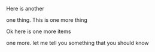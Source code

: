 Here is another

one thing. This is one more thing

Ok here is one more items

one more. let me tell you something
that you should know